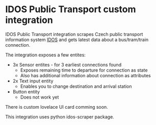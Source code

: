 # IDOS Public Transport custom integration
IDOS Public Transport integration scrapes Czech public transport information system [IDOS](idos.idnes.cz) and gets latest data about a bus/tram/train connection.

The integration exposes a few entites:
- 3x Sensor entites - for 3 earliest connections found
  - Exposes remaining time to departure for connection as state
  - Also has additional information about connection as attributes
- 2x Text input entity
  - Enables you to change destination and arrival station
- Button entity
  - Does not work yet 

There is custom lovelace UI card comming soon.

This integration uses python idos-scraper package.